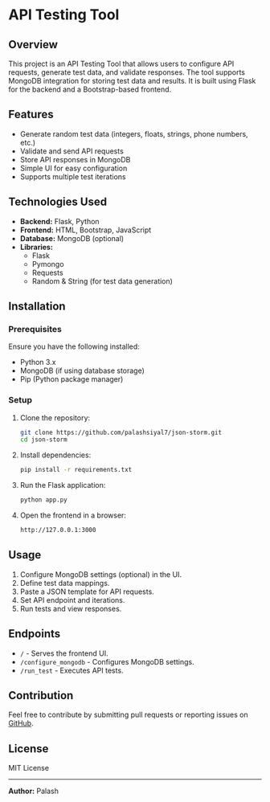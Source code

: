 # API Testing Tool

## Overview
This project is an API Testing Tool that allows users to configure API requests, generate test data, and validate responses. The tool supports MongoDB integration for storing test data and results. It is built using Flask for the backend and a Bootstrap-based frontend.

## Features
- Generate random test data (integers, floats, strings, phone numbers, etc.)
- Validate and send API requests
- Store API responses in MongoDB
- Simple UI for easy configuration
- Supports multiple test iterations

## Technologies Used
- **Backend:** Flask, Python
- **Frontend:** HTML, Bootstrap, JavaScript
- **Database:** MongoDB (optional)
- **Libraries:**
  - Flask
  - Pymongo
  - Requests
  - Random & String (for test data generation)

## Installation
### Prerequisites
Ensure you have the following installed:
- Python 3.x
- MongoDB (if using database storage)
- Pip (Python package manager)

### Setup
1. Clone the repository:
   ```bash
   git clone https://github.com/palashsiyal7/json-storm.git
   cd json-storm
   ```
2. Install dependencies:
   ```bash
   pip install -r requirements.txt
   ```
3. Run the Flask application:
   ```bash
   python app.py
   ```
4. Open the frontend in a browser:
   ```bash
   http://127.0.0.1:3000
   ```

## Usage
1. Configure MongoDB settings (optional) in the UI.
2. Define test data mappings.
3. Paste a JSON template for API requests.
4. Set API endpoint and iterations.
5. Run tests and view responses.

## Endpoints
- `/` - Serves the frontend UI.
- `/configure_mongodb` - Configures MongoDB settings.
- `/run_test` - Executes API tests.

## Contribution
Feel free to contribute by submitting pull requests or reporting issues on [GitHub](https://github.com/palashsiyal7/json-storm).

## License
MIT License

---
**Author:** Palash

